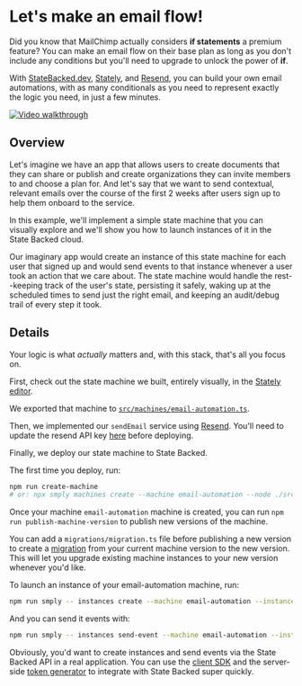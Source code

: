 # Let's make an email flow!

Did you know that MailChimp actually considers **if statements** a premium feature?
You can make an email flow on their base plan as long as you don't include any conditions
but you'll need to upgrade to unlock the power of **if**.

With [StateBacked.dev](https://statebacked.dev), [Stately](https://stately.ai/), and
[Resend](https://resend.com/), you can build your own email automations, with as many
conditionals as you need to represent exactly the logic you need, in just a few minutes.

[![Video walkthrough](https://img.youtube.com/vi/F_uazfnwr-A/0.jpg)](https://youtu.be/F_uazfnwr-A)

## Overview

Let's imagine we have an app that allows users to create documents that they can share or publish
and create organizations they can invite members to and choose a plan for.
And let's say that we want to send contextual, relevant emails over the course of the first 2
weeks after users sign up to help them onboard to the service.

In this example, we'll implement a simple state machine that you can visually explore and we'll
show you how to launch instances of it in the State Backed cloud.

Our imaginary app would create an instance of this state machine for each user that signed up
and would send events to that instance whenever a user took an action that we care about.
The state machine would handle the rest--keeping track of the user's state, persisting it
safely, waking up at the scheduled times to send just the right email, and keeping an audit/debug
trail of every step it took.

## Details

Your logic is what _actually_ matters and, with this stack, that's all you focus on.

First, check out the state machine we built, entirely visually, in the [Stately editor](https://stately.ai/registry/editor/412c119a-b389-4ba1-b3fd-67a618616eab?machineId=0281361a-9034-4334-82aa-cbf9cc185b54&mode=Design).

We exported that machine to [`src/machines/email-automation.ts`](./src/machines/email-automation.ts).

Then, we implemented our `sendEmail` service using [Resend](https://www.resend.com).
You'll need to update the resend API key [here](./src/emails/index.ts) before deploying.

Finally, we deploy our state machine to State Backed.

The first time you deploy, run:

```bash
npm run create-machine
# or: npx smply machines create --machine email-automation --node ./src/index.ts
```

Once your machine `email-automation` machine is created, you can run `npm run publish-machine-version` to publish new versions of the machine.

You can add a `migrations/migration.ts` file before publishing a new version to create a [migration](https://docs.statebacked.dev/docs/concepts/migrations)
from your current machine version to the new version.
This will let you upgrade existing machine instances to your new version whenever you'd like.

To launch an instance of your email-automation machine, run:

```bash
npm run smply -- instances create --machine email-automation --instance test-automation --auth-context '{"sub": "test-automation"}' --context '{"userEmail": "adam@statebacked.dev"}'
```

And you can send it events with:

```bash
npm run smply -- instances send-event --machine email-automation --instance test-automation --auth-context '{"sub": "test-automation"}' --event 'createdDocument'
```

Obviously, you'd want to create instances and send events via the State Backed API in a real application.
You can use the [client SDK](https://www.npmjs.com/package/@statebacked/client) and the server-side
[token generator](https://www.npmjs.com/package/@statebacked/token) to integrate with State Backed super quickly.

